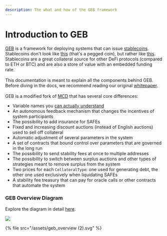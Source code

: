 ```yaml
---
description: The what and how of the GEB framework
---
```


# Introduction to GEB

[GEB](https://en.wikipedia.org/wiki/G%C3%B6del,\_Escher,\_Bach) is a framework for deploying systems that can issue [stablecoins](https://medium.com/reflexer-labs/stability-without-pegs-8c6a1cbc7fbd). Stablecoins don't look like [this](https://www.coingecko.com/en/coins/usd-coin) (that's a pegged coin), but rather like [this](https://duneanalytics.com/HggqX/Reflexer-RAI). Stablecoins are a great collateral source for other DeFi protocols (compared to ETH or BTC) and are also a store of value with an embedded funding rate.\
\
This documentation is meant to explain all the components behind GEB. Before diving in the docs, we recommend reading our original [whitepaper](https://github.com/reflexer-labs/whitepapers/blob/master/English/rai-english.pdf).\
\
GEB is a modified fork of [MCD](https://github.com/makerdao/dss) that has several core differences:

* Variable names you [can actually understand](/contract-translation/naming-transition)
* An autonomous feedback mechanism that changes the incentives of system participants
* The possibility to add insurance for SAFEs
* Fixed and increasing discount auctions (instead of English auctions) used to sell off collateral
* Automatic adjustment of several parameters in the system
* A set of contracts that bound control over parameters that are governed in the long run
* The possibility to send stability fees at once to multiple addresses
* The possibility to switch between surplus auctions and other types of strategies meant to remove surplus from the system
* Two prices for each `CollateralType`: one used for generating debt, the other one used exclusively when liquidating SAFEs
* A stability fee treasury that can pay for oracle calls or other contracts that automate the system

### GEB Overview Diagram

Explore the diagram in detail [here](https://viewer.diagrams.net/?target=blank\&highlight=0000ff\&layers=1\&nav=1\&title=GEB\_overview.drawio#Uhttps%3A%2F%2Fdrive.google.com%2Fuc%3Fid%3D1nIcaY8N8StVCfyAL\_ztbmETJX2bvY3a9%26export%3Ddownload).

![](/assets/geb\_overview-1-.png)

{% file src="/assets/geb_overview (2).svg" %}
